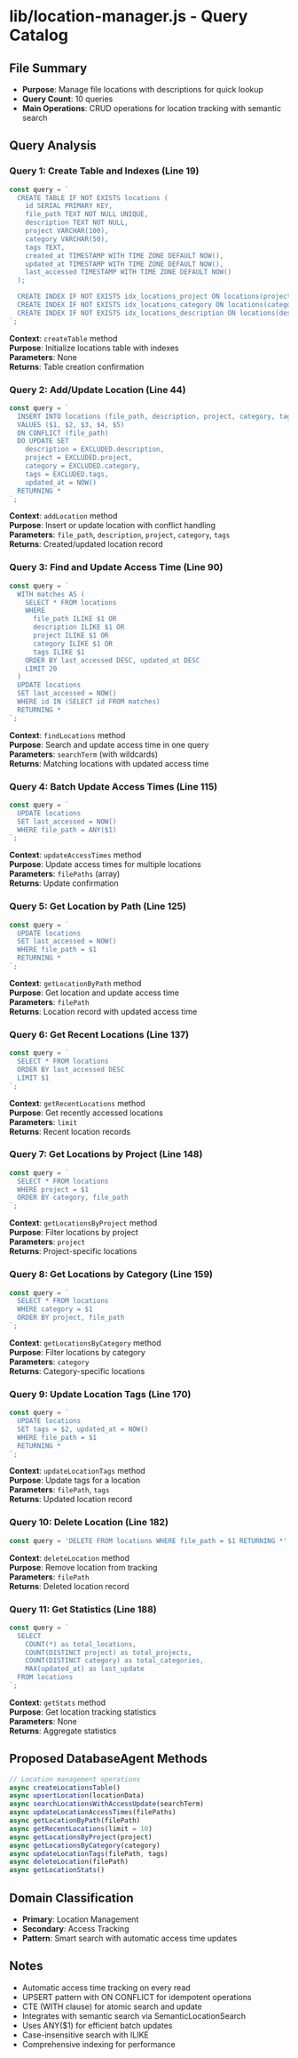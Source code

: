 # lib/location-manager.js - Query Catalog

## File Summary
- **Purpose**: Manage file locations with descriptions for quick lookup
- **Query Count**: 10 queries
- **Main Operations**: CRUD operations for location tracking with semantic search

## Query Analysis

### Query 1: Create Table and Indexes (Line 19)
```javascript
const query = `
  CREATE TABLE IF NOT EXISTS locations (
    id SERIAL PRIMARY KEY,
    file_path TEXT NOT NULL UNIQUE,
    description TEXT NOT NULL,
    project VARCHAR(100),
    category VARCHAR(50),
    tags TEXT,
    created_at TIMESTAMP WITH TIME ZONE DEFAULT NOW(),
    updated_at TIMESTAMP WITH TIME ZONE DEFAULT NOW(),
    last_accessed TIMESTAMP WITH TIME ZONE DEFAULT NOW()
  );

  CREATE INDEX IF NOT EXISTS idx_locations_project ON locations(project);
  CREATE INDEX IF NOT EXISTS idx_locations_category ON locations(category);
  CREATE INDEX IF NOT EXISTS idx_locations_description ON locations(description);
`;
```
**Context**: `createTable` method  
**Purpose**: Initialize locations table with indexes  
**Parameters**: None  
**Returns**: Table creation confirmation

### Query 2: Add/Update Location (Line 44)
```javascript
const query = `
  INSERT INTO locations (file_path, description, project, category, tags)
  VALUES ($1, $2, $3, $4, $5)
  ON CONFLICT (file_path) 
  DO UPDATE SET 
    description = EXCLUDED.description,
    project = EXCLUDED.project,
    category = EXCLUDED.category,
    tags = EXCLUDED.tags,
    updated_at = NOW()
  RETURNING *
`;
```
**Context**: `addLocation` method  
**Purpose**: Insert or update location with conflict handling  
**Parameters**: `file_path`, `description`, `project`, `category`, `tags`  
**Returns**: Created/updated location record

### Query 3: Find and Update Access Time (Line 90)
```javascript
const query = `
  WITH matches AS (
    SELECT * FROM locations 
    WHERE 
      file_path ILIKE $1 OR
      description ILIKE $1 OR
      project ILIKE $1 OR
      category ILIKE $1 OR
      tags ILIKE $1
    ORDER BY last_accessed DESC, updated_at DESC
    LIMIT 20
  )
  UPDATE locations 
  SET last_accessed = NOW()
  WHERE id IN (SELECT id FROM matches)
  RETURNING *
`;
```
**Context**: `findLocations` method  
**Purpose**: Search and update access time in one query  
**Parameters**: `searchTerm` (with wildcards)  
**Returns**: Matching locations with updated access time

### Query 4: Batch Update Access Times (Line 115)
```javascript
const query = `
  UPDATE locations 
  SET last_accessed = NOW()
  WHERE file_path = ANY($1)
`;
```
**Context**: `updateAccessTimes` method  
**Purpose**: Update access times for multiple locations  
**Parameters**: `filePaths` (array)  
**Returns**: Update confirmation

### Query 5: Get Location by Path (Line 125)
```javascript
const query = `
  UPDATE locations 
  SET last_accessed = NOW()
  WHERE file_path = $1
  RETURNING *
`;
```
**Context**: `getLocationByPath` method  
**Purpose**: Get location and update access time  
**Parameters**: `filePath`  
**Returns**: Location record with updated access time

### Query 6: Get Recent Locations (Line 137)
```javascript
const query = `
  SELECT * FROM locations 
  ORDER BY last_accessed DESC
  LIMIT $1
`;
```
**Context**: `getRecentLocations` method  
**Purpose**: Get recently accessed locations  
**Parameters**: `limit`  
**Returns**: Recent location records

### Query 7: Get Locations by Project (Line 148)
```javascript
const query = `
  SELECT * FROM locations 
  WHERE project = $1
  ORDER BY category, file_path
`;
```
**Context**: `getLocationsByProject` method  
**Purpose**: Filter locations by project  
**Parameters**: `project`  
**Returns**: Project-specific locations

### Query 8: Get Locations by Category (Line 159)
```javascript
const query = `
  SELECT * FROM locations 
  WHERE category = $1
  ORDER BY project, file_path
`;
```
**Context**: `getLocationsByCategory` method  
**Purpose**: Filter locations by category  
**Parameters**: `category`  
**Returns**: Category-specific locations

### Query 9: Update Location Tags (Line 170)
```javascript
const query = `
  UPDATE locations 
  SET tags = $2, updated_at = NOW()
  WHERE file_path = $1
  RETURNING *
`;
```
**Context**: `updateLocationTags` method  
**Purpose**: Update tags for a location  
**Parameters**: `filePath`, `tags`  
**Returns**: Updated location record

### Query 10: Delete Location (Line 182)
```javascript
const query = 'DELETE FROM locations WHERE file_path = $1 RETURNING *';
```
**Context**: `deleteLocation` method  
**Purpose**: Remove location from tracking  
**Parameters**: `filePath`  
**Returns**: Deleted location record

### Query 11: Get Statistics (Line 188)
```javascript
const query = `
  SELECT 
    COUNT(*) as total_locations,
    COUNT(DISTINCT project) as total_projects,
    COUNT(DISTINCT category) as total_categories,
    MAX(updated_at) as last_update
  FROM locations
`;
```
**Context**: `getStats` method  
**Purpose**: Get location tracking statistics  
**Parameters**: None  
**Returns**: Aggregate statistics

## Proposed DatabaseAgent Methods

```javascript
// Location management operations
async createLocationsTable()
async upsertLocation(locationData)
async searchLocationsWithAccessUpdate(searchTerm)
async updateLocationAccessTimes(filePaths)
async getLocationByPath(filePath)
async getRecentLocations(limit = 10)
async getLocationsByProject(project)
async getLocationsByCategory(category)
async updateLocationTags(filePath, tags)
async deleteLocation(filePath)
async getLocationStats()
```

## Domain Classification
- **Primary**: Location Management
- **Secondary**: Access Tracking
- **Pattern**: Smart search with automatic access time updates

## Notes
- Automatic access time tracking on every read
- UPSERT pattern with ON CONFLICT for idempotent operations
- CTE (WITH clause) for atomic search and update
- Integrates with semantic search via SemanticLocationSearch
- Uses ANY($1) for efficient batch updates
- Case-insensitive search with ILIKE
- Comprehensive indexing for performance